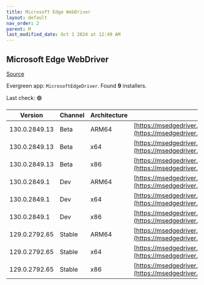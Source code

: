 ```yaml
---
title: Microsoft Edge WebDriver
layout: default
nav_order: 2
parent: M
last_modified_date: Oct 1 2024 at 12:49 AM
---
```


## Microsoft Edge WebDriver

[Source](https://www.microsoft.com/edge)

Evergreen app: `MicrosoftEdgeDriver`. Found **9** installers.

Last check: 🟢

| Version       | Channel | Architecture | URI                                                                                                                                            |
| ------------- | ------- | ------------ | ---------------------------------------------------------------------------------------------------------------------------------------------- |
| 130.0.2849.13 | Beta    | ARM64        | [https://msedgedriver.azureedge.net/130.0.2849.13/edgedriver_arm64.zip](https://msedgedriver.azureedge.net/130.0.2849.13/edgedriver_arm64.zip) |
| 130.0.2849.13 | Beta    | x64          | [https://msedgedriver.azureedge.net/130.0.2849.13/edgedriver_win64.zip](https://msedgedriver.azureedge.net/130.0.2849.13/edgedriver_win64.zip) |
| 130.0.2849.13 | Beta    | x86          | [https://msedgedriver.azureedge.net/130.0.2849.13/edgedriver_win32.zip](https://msedgedriver.azureedge.net/130.0.2849.13/edgedriver_win32.zip) |
| 130.0.2849.1  | Dev     | ARM64        | [https://msedgedriver.azureedge.net/130.0.2849.1/edgedriver_arm64.zip](https://msedgedriver.azureedge.net/130.0.2849.1/edgedriver_arm64.zip)   |
| 130.0.2849.1  | Dev     | x64          | [https://msedgedriver.azureedge.net/130.0.2849.1/edgedriver_win64.zip](https://msedgedriver.azureedge.net/130.0.2849.1/edgedriver_win64.zip)   |
| 130.0.2849.1  | Dev     | x86          | [https://msedgedriver.azureedge.net/130.0.2849.1/edgedriver_win32.zip](https://msedgedriver.azureedge.net/130.0.2849.1/edgedriver_win32.zip)   |
| 129.0.2792.65 | Stable  | ARM64        | [https://msedgedriver.azureedge.net/129.0.2792.65/edgedriver_arm64.zip](https://msedgedriver.azureedge.net/129.0.2792.65/edgedriver_arm64.zip) |
| 129.0.2792.65 | Stable  | x64          | [https://msedgedriver.azureedge.net/129.0.2792.65/edgedriver_win64.zip](https://msedgedriver.azureedge.net/129.0.2792.65/edgedriver_win64.zip) |
| 129.0.2792.65 | Stable  | x86          | [https://msedgedriver.azureedge.net/129.0.2792.65/edgedriver_win32.zip](https://msedgedriver.azureedge.net/129.0.2792.65/edgedriver_win32.zip) |
